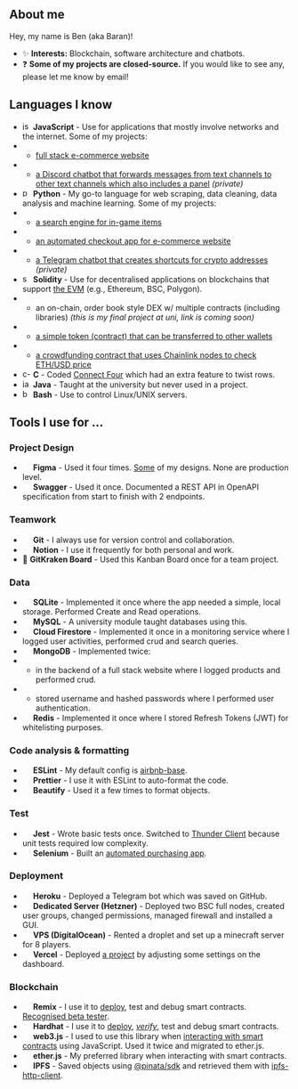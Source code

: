 ## About me

Hey, my name is Ben (aka Baran)!

- ✨ **Interests:** Blockchain, software architecture and chatbots.
- ❓ **Some of my projects are closed-source.** If you would like to see any, please let me know by email!


## Languages I know

- <img src="https://seeklogo.com/images/J/javascript-logo-8892AEFCAC-seeklogo.com.png" alt="js-logo" width="15"/> **JavaScript** - Use for applications that mostly involve networks and the internet. Some of my projects:
- - [full stack e-commerce website](https://youtu.be/9uSfgO9fq6A)
- - [a Discord chatbot that forwards messages from text channels to other text channels which also includes a panel](https://github.com/cjxe/dcBOT_mirror_bot) *(private)*
- <img src="https://upload.wikimedia.org/wikipedia/commons/thumb/c/c3/Python-logo-notext.svg/1024px-Python-logo-notext.svg.png" alt="py-logo" width="15"/> **Python** - My go-to language for web scraping, data cleaning, data analysis and machine learning. Some of my projects:
- - [a search engine for in-game items](https://github.com/cjxe/EZ-skin-price-aggregator)
- - [an automated checkout app for e-commerce website](https://github.com/cjxe/supreme-auto-checkout)
- - [a Telegram chatbot that creates shortcuts for crypto addresses](https://github.com/cjxe/custom-telegram-bot-1) *(private)*
- <img src="https://iconape.com/wp-content/png_logo_vector/solidity.png" alt="sol-logo" width="15"/> **Solidity** - Use for decentralised applications on blockchains that support [the EVM](https://ethereum.org/en/developers/docs/evm/) (e.g., Ethereum, BSC, Polygon).
- - an on-chain, order book style DEX w/ multiple contracts (including libraries) *(this is my final project at uni, link is coming soon)*
- - [a simple token (contract) that can be transferred to other wallets](https://github.com/cjxe/WTRToken)
- - [a crowdfunding contract that uses Chainlink nodes to check ETH/USD price](https://rinkeby.etherscan.io/address/0xd2821384BbB5C00A30EA17cA7EAda0080aB3d9be#code)
- <img src="https://upload.wikimedia.org/wikipedia/commons/thumb/1/18/C_Programming_Language.svg/1200px-C_Programming_Language.svg.png" alt="c-logo" width="15"/> **C** - Coded [Connect Four](https://cf.geekdo-images.com/I_ZPIWEvFlrMa8caT4UD-w__opengraph/img/kyLinLT_XujloY21Omjf5p7q1SA=/fit-in/1200x630/filters:strip_icc()/pic859430.jpg) which had an extra feature to twist rows.
- <img src="https://seeklogo.com/images/J/java-logo-7F8B35BAB3-seeklogo.com.png" alt="java-logo" width="15"/> **Java** - Taught at  the university but never used in a project.
- <img src="https://upload.wikimedia.org/wikipedia/commons/thumb/4/4b/Bash_Logo_Colored.svg/1200px-Bash_Logo_Colored.svg.png" alt="bash-logo" width="15"/> **Bash** - Use to control Linux/UNIX servers.

## Tools I use for ...

### Project Design
- <img src="https://brandeps.com/logo-download/F/Figma-logo-vector-01.svg" width="15"/> **Figma** - Used it four times. [Some](https://imgur.com/a/Cc5zd7c) of my designs. None are production level.
- <img src="https://upload.wikimedia.org/wikipedia/commons/a/ab/Swagger-logo.png" width="15"/> **Swagger** - Used it once. Documented a REST API in OpenAPI specification from start to finish with 2 endpoints.

### Teamwork
- <img src="https://git-scm.com/images/logos/downloads/Git-Icon-1788C.png" width="15"/> **Git** - I always use for version control and collaboration.
- <img src="https://scontent.fltn2-1.fna.fbcdn.net/v/t31.18172-8/13227725_988529881200306_2060745159957580530_o.png?_nc_cat=107&ccb=1-5&_nc_sid=09cbfe&_nc_ohc=DQhH5L4BLiwAX-5ioaX&_nc_ht=scontent.fltn2-1.fna&oh=00_AT8qV536sjOlOQonJPUXdczF-D7nND9YQ1QsVGZMXZddlw&oe=62619673" width="15"/> **Notion** - I use it frequently for both personal and work.
- 📝 **GitKraken Board** - Used this Kanban Board once for a team project.

### Data
- <img src="https://upload.wikimedia.org/wikipedia/commons/thumb/9/97/Sqlite-square-icon.svg/2048px-Sqlite-square-icon.svg.png" width="15"/> **SQLite** - Implemented it once where the app needed a simple, local storage. Performed Create and Read operations.
- <img src="https://cdn.worldvectorlogo.com/logos/mysql-6.svg" width="15"/> **MySQL** - A university module taught databases using this.
- <img src="https://seeklogo.com/images/F/firestore-logo-3828671CC5-seeklogo.com.png" width="15"/> **Cloud Firestore** - Implemented it once in a monitoring service where I logged user activities, performed crud and search queries.
- <img src="https://cdn.worldvectorlogo.com/logos/mongodb-icon-1.svg" width="15"/> **MongoDB** - Implemented twice:
- - in the backend of a full stack website where I logged products and performed crud.
- - stored username and hashed passwords where I performed user authentication.
- <img src="https://cdn.iconscout.com/icon/free/png-256/redis-83994.png" width="15"/> **Redis** - Implemented it once where I stored Refresh Tokens (JWT) for whitelisting purposes.

### Code analysis & formatting
- <img src="https://cdn.worldvectorlogo.com/logos/eslint-1.svg" width="15"/> **ESLint** - My default config is [airbnb-base](https://www.npmjs.com/package/eslint-config-airbnb-base).
- <img src="https://seeklogo.com/images/P/prettier-logo-D5C5197E37-seeklogo.com.png" width="15"/> **Prettier** - I use it with ESLint to auto-format the code.
- <img src="https://hookyqr.gallerycdn.vsassets.io/extensions/hookyqr/beautify/1.5.0/1556863124877/Microsoft.VisualStudio.Services.Icons.Default" width="15"/> **Beautify** - Used it a few times to format objects.

### Test
- <img src="https://seeklogo.com/images/J/jest-logo-F9901EBBF7-seeklogo.com.png" width="15"/> **Jest** - Wrote basic tests once. Switched to [Thunder Client](https://marketplace.visualstudio.com/items?itemName=rangav.vscode-thunder-client) because unit tests required low complexity.
- <img src="https://upload.wikimedia.org/wikipedia/commons/d/d5/Selenium_Logo.png" width="15"/> **Selenium** - Built an [automated purchasing app](https://github.com/cjxe/supreme-auto-checkout).


### Deployment
- <img src="https://cdn.icon-icons.com/icons2/2415/PNG/512/heroku_plain_logo_icon_146479.png" width="15"/> **Heroku** - Deployed a Telegram bot which was saved on GitHub.
- <img src="https://static.netify.ai/logos/h/e/t/urgmare/icon.png?v=2" width="15"/> **Dedicated Server (Hetzner)** - Deployed two BSC full nodes, created user groups, changed permissions, managed firewall and installed a GUI.
- <img src="https://seeklogo.com/images/D/digital-ocean-logo-7B970FE624-seeklogo.com.png" width="15"/> **VPS (DigitalOcean)** - Rented a droplet and set up a minecraft server for 8 players.
- <img src="https://raw.githubusercontent.com/vercel/vercel/main/examples/nextjs/public/favicon.ico" width="15"/> **Vercel** - Deployed [a project](https://on-chain-dex.vercel.app/) by adjusting some settings on the dashboard.

### Blockchain
- <img src="https://miro.medium.com/max/420/1*3jj5tQildSIyhl-RO6RLlA.png" width="15"/> **Remix** - I use it to [deploy](https://rinkeby.etherscan.io/address/0x25226c350c7c99c48389dd5c97b85937f5e96eca#code), test and debug smart contracts. [Recognised beta tester](https://twitter.com/EthereumRemix/status/1501252469615063043).
- <img src="https://i.imgur.com/xUTtTJN.png" width="15"/> **Hardhat** - I use it to [deploy](https://rinkeby.etherscan.io/address/0x25226c350c7c99c48389dd5c97b85937f5e96eca#code), *[verify](https://rinkeby.etherscan.io/address/0x2551B4246b6F25212A576d48f610b7e7b204DD42#code)*, test and debug smart contracts.
- <img src="https://repository-images.githubusercontent.com/24655114/c71c5800-6a8c-11e9-9117-8ec357c9f69e" width="15"/> **web3.js** - I used to use this library when [interacting with smart contracts](https://github.com/cjxe/dex-crawler) using JavaScript. Used it twice and migrated to ether.js.
- <img src="https://miro.medium.com/max/1575/0*IQxtovIkGXiSWzVg.png" width="15"/> **ether.js** - My preferred library when interacting with smart contracts.
- <img src="https://upload.wikimedia.org/wikipedia/commons/1/18/Ipfs-logo-1024-ice-text.png" width="15"/> **IPFS** - Saved objects using [@pinata/sdk](https://www.npmjs.com/package/@pinata/sdk) and retrieved them with [ipfs-http-client](https://www.npmjs.com/package/ipfs-http-client).

